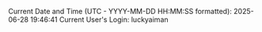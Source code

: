 Current Date and Time (UTC - YYYY-MM-DD HH:MM:SS formatted): 2025-06-28 19:46:41
Current User's Login: luckyaiman
